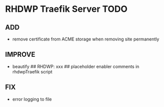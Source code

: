 # RHDWP Traefik Server TODO
ADD
---
* remove certificate from ACME storage when removing site permanently

IMPROVE
---
* beautify ## RHDWP: xxx ## placeholder enabler comments in rhdwpTraefik script

FIX
---
* error logging to file
